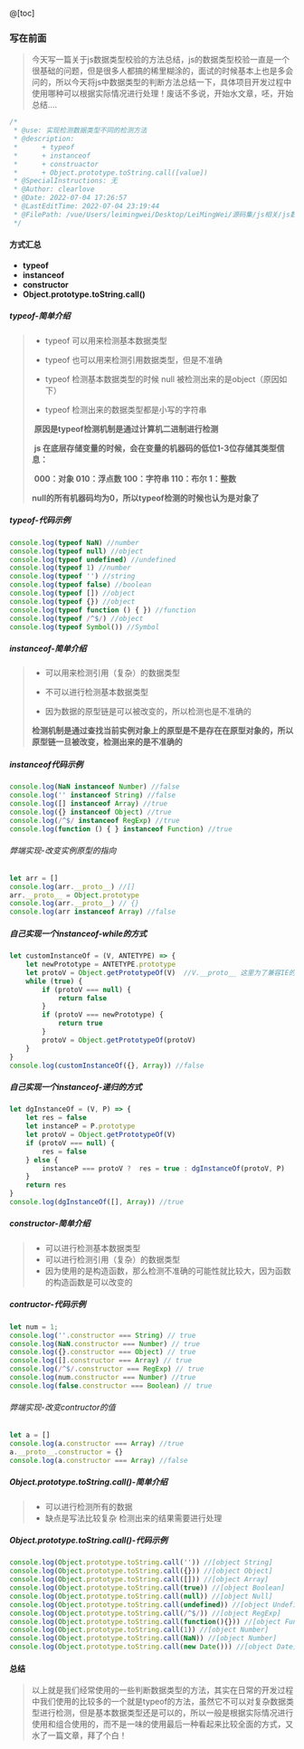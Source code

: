 <!--
 * @use: 
 * @description: 
 * @SpecialInstructions: 无
 * @Author: clearlove
 * @Date: 2024-03-15 09:50:33
 * @FilePath: /websiteContent/src/view/articleRecords/MD/jsTypeCheck.md
-->
@[toc]
### 写在前面

> 今天写一篇关于js数据类型校验的方法总结，js的数据类型校验一直是一个很基础的问题，但是很多人都搞的稀里糊涂的，面试的时候基本上也是多会问的，所以今天将js中数据类型的判断方法总结一下，具体项目开发过程中使用哪种可以根据实际情况进行处理！废话不多说，开始水文章，呸，开始总结....

```js
/*
 * @use: 实现检测数据类型不同的检测方法
 * @description: 
 *      + typeof
 *      + instanceof
 *      + construactor
 *      + Object.prototype.toString.call([value])
 * @SpecialInstructions: 无
 * @Author: clearlove
 * @Date: 2022-07-04 17:26:57
 * @LastEditTime: 2022-07-04 23:19:44
 * @FilePath: /vue/Users/leimingwei/Desktop/LeiMingWei/源码集/js相关/js数据类型判断.js
 */
```

#### 方式汇总

- **typeof**
- **instanceof**
- **constructor**
- **Object.prototype.toString.call()**

#####  typeof-简单介绍

>- typeof 可以用来检测基本数据类型 
>
>- typeof 也可以用来检测引用数据类型，但是不准确
>
>- typeof 检测基本数据类型的时候 null 被检测出来的是object（原因如下）
>
>- typeof 检测出来的数据类型都是小写的字符串  
>
>​            **原因是typeof检测机制是通过计算机二进制进行检测**
>
>​            **js 在底层存储变量的时候，会在变量的机器码的低位1-3位存储其类型信息：**
>
>​            **000：对象 010：浮点数 100：字符串 110：布尔 1：整数**
>
>​            **null的所有机器码均为0，所以typeof检测的时候也认为是对象了**

##### typeof-代码示例

```js
console.log(typeof NaN) //number
console.log(typeof null) //object
console.log(typeof undefined) //undefined
console.log(typeof 1) //number
console.log(typeof '') //string
console.log(typeof false) //boolean
console.log(typeof []) //object
console.log(typeof {}) //object
console.log(typeof function () { }) //function
console.log(typeof /^$/) //object
console.log(typeof Symbol()) //Symbol
```

##### instanceof-简单介绍

> - 可以用来检测引用（复杂）的数据类型
>
> - 不可以进行检测基本数据类型
>
> - 因为数据的原型链是可以被改变的，所以检测也是不准确的
>
> **检测机制是通过查找当前实例对象上的原型是不是存在在原型对象的，所以原型链一旦被改变，检测出来的是不准确的**

##### instanceof代码示例

```js
console.log(NaN instanceof Number) //false
console.log('' instanceof String) //false
console.log([] instanceof Array) //true
console.log({} instanceof Object) //true
console.log(/^$/ instanceof RegExp) //true
console.log(function () { } instanceof Function) //true
```

###### 弊端实现-改变实例原型的指向

```js
let arr = []
console.log(arr.__proto__) //[]
arr.__proto__ = Object.prototype
console.log(arr.__proto__) // {}
console.log(arr instanceof Array) //false
```

##### 自己实现一个instanceof-while的方式

```js
let customInstanceOf = (V, ANTETYPE) => {
    let newPrototype = ANTETYPE.prototype
    let protoV = Object.getPrototypeOf(V)  //V.__proto__ 这里为了兼容IE的浏览器
    while (true) {
        if (protoV === null) {
            return false
        }
        if (protoV === newPrototype) {
            return true
        }
        protoV = Object.getPrototypeOf(protoV)
    }
}
console.log(customInstanceOf({}, Array)) //false
```

##### 自己实现一个instanceof-递归的方式

```js
let dgInstanceOf = (V, P) => {
    let res = false
    let instanceP = P.prototype
    let protoV = Object.getPrototypeOf(V)
    if (protoV === null) {
        res = false
    } else {
        instanceP === protoV ?  res = true : dgInstanceOf(protoV, P)
    }
    return res
}
console.log(dgInstanceOf([], Array)) //true
```

##### constructor-简单介绍

> - 可以进行检测基本数据类型
> - 可以进行检测引用（复杂）的数据类型
> - 因为使用的是构造函数，那么检测不准确的可能性就比较大，因为函数的构造函数是可以改变的

##### contructor-代码示例

```js
let num = 1;
console.log(''.constructor === String) // true
console.log(NaN.constructor === Number) // true
console.log({}.constructor === Object) // true
console.log([].constructor === Array) // true
console.log(/^$/.constructor === RegExp) // true
console.log(num.constructor === Number) //true
console.log(false.constructor === Boolean) // true
```

###### 弊端实现-改变contructor的值

```js
let a = []
console.log(a.constructor === Array) //true
a.__proto__.constructor = {}
console.log(a.constructor === Array) //false
```

##### Object.prototype.toString.call()-简单介绍

> - 可以进行检测所有的数据
> - 缺点是写法比较复杂 检测出来的结果需要进行处理

##### Object.prototype.toString.call()-代码示例

```js
console.log(Object.prototype.toString.call('')) //[object String]
console.log(Object.prototype.toString.call({})) //[object Object]
console.log(Object.prototype.toString.call([])) //[object Array]
console.log(Object.prototype.toString.call(true)) //[object Boolean]
console.log(Object.prototype.toString.call(null)) //[object Null]
console.log(Object.prototype.toString.call(undefined)) //[object Undefined]
console.log(Object.prototype.toString.call(/^$/)) //[object RegExp]
console.log(Object.prototype.toString.call(function(){})) //[object Function]
console.log(Object.prototype.toString.call(1)) //[object Number]
console.log(Object.prototype.toString.call(NaN)) //[object Number]
console.log(Object.prototype.toString.call(new Date())) //[object Date]
```

#### 总结

> 以上就是我们经常使用的一些判断数据类型的方法，其实在日常的开发过程中我们使用的比较多的一个就是typeof的方法，虽然它不可以对复杂数据类型进行检测，但是基本数据类型还是可以的，所以一般是根据实际情况进行使用和组合使用的，而不是一味的使用最后一种看起来比较全面的方式，又水了一篇文章，拜了个白！